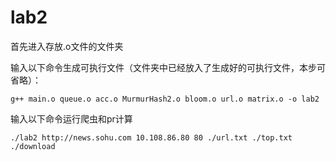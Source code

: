 # lab2
首先进入存放.o文件的文件夹

输入以下命令生成可执行文件（文件夹中已经放入了生成好的可执行文件，本步可省略）：
```
g++ main.o queue.o acc.o MurmurHash2.o bloom.o url.o matrix.o -o lab2
```

输入以下命令运行爬虫和pr计算
```
./lab2 http://news.sohu.com 10.108.86.80 80 ./url.txt ./top.txt ./download
```
